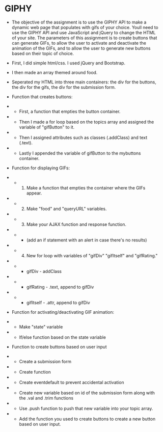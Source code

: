 # GIPHY

* The objective of the assignment is to use the GIPHY API to make a dynamic web page that populates with gifs of your choice. Youll need to use the GIPHY API and use JavaScript and jQuery to change the HTML of your site. The parameters of this assignment is to create buttons that can generate GIFs, to allow the user to activate and deactivate the animation of the GIFs, and to allow the user to generate new buttons based on their topic of choice.


* First, I did simple html/css. I used jQuery and Bootstrap.

* I then made an array themed around food.

* Seperated my HTML into three main containers: the div for the buttons, the div for the gifs, the div for the submission form.


* Function that creates buttons: 


* * First, a function that empties the button container.


* * Then I made a for loop based on the topics array and assigned the variable of "gifButton" to it. 

* * Then I assigned attributes such as classes (.addClass) and text (.text).

* * Lastly I appended the variable of gifButton to the mybuttons container.


* Function for displaying GIFs:


* * 1. Make a function that empties the container where the GIFs appear.

* * 2. Make "food" and "queryURL" variables.

* * 3. Make your AJAX function and response function.

* * * (add an if statement with an alert in case there's no results)

* * 4. New for loop with variables of "gifDiv" "gifItself" and "gifRating."

* * * gifDiv - addClass
* * * gifRating - .text, append to gifDiv
* * * gifItself - .attr, append to gifDiv


* Function for activating/deactivating GIF animation:


* * Make "state" variable

* * If/else function based on the state variable


* Function to create buttons based on user input


* * Create a submission form

* * Create function

* * Create eventdefault to prevent accidental activation

* * Create new variable based on id of the submission form along with the .val and .trim functions

* * Use .push function to push that new variable into your topic array.

* * Add the function you used to create buttons to create a new button based on user input.

